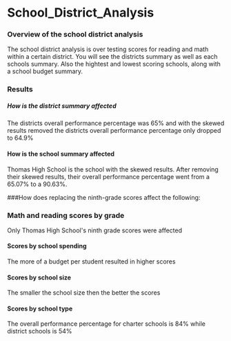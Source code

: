 # School_District_Analysis

### Overview of the school district analysis
The school district analysis is over testing scores for reading and math within a certain district. You will see the districts summary as well as each schools summary. Also the hightest and lowest scoring schools, along with a school budget summary.

### Results
##### How is the district summary affected
The districts overall performance percentage was 65% and with the skewed results removed the districts overall performance percentage only dropped to 64.9%

#### How is the school summary affected
Thomas High School is the school with the skewed results. After removing their skewed results, their overall performance percentage went from a 65.07% to a 90.63%.

###How does replacing the ninth-grade scores affect the following:
### Math and reading scores by grade
Only Thomas High School's ninth grade scores were affected

#### Scores by school spending
The more of a budget per student resulted in higher scores

#### Scores by school size
The smaller the school size then the better the scores

#### Scores by school type
The overall performance percentage for charter schools is 84% while district schools is 54%
